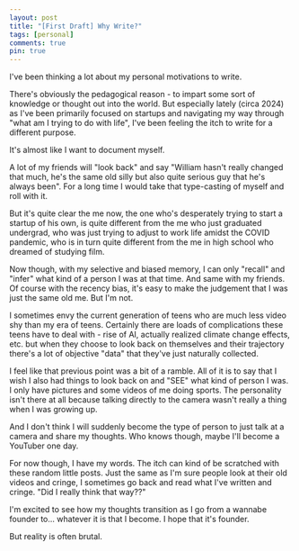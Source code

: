 ```yaml
---
layout: post
title: "[First Draft] Why Write?"
tags: [personal]
comments: true
pin: true
---
```


I've been thinking a lot about my personal motivations to write.

There's obviously the pedagogical reason - to impart some sort of knowledge or thought out into the world.
But especially lately (circa 2024) as I've been primarily focused on startups and navigating my way through
"what am I trying to do with life", I've been feeling the itch to write for a different purpose.

It's almost like I want to document myself.

A lot of my friends will "look back" and say "William hasn't really changed that much, he's the same old silly but also
quite serious guy that he's always been". For a long time I would take that type-casting of myself and roll with it.

But it's quite clear the me now, the one who's desperately trying to start a startup of his own, is quite different
from the me who just graduated undergrad, who was just trying to adjust to work life amidst the COVID pandemic, who is
in turn quite different from the me in high school who dreamed of studying film.

Now though, with my selective and biased memory, I can only "recall" and "infer" what kind of a person I was at that time.
And same with my friends. Of course with the recency bias, it's easy to make the judgement that I was just the same old
me. But I'm not.

I sometimes envy the current generation of teens who are much less video shy than my era of teens. Certainly there are
loads of complications these teens have to deal with - rise of AI, actually realized climate change effects, etc. but
when they choose to look back on themselves and their trajectory there's a lot of objective "data" that they've just
naturally collected.

I feel like that previous point was a bit of a ramble. All of it is to say that I wish I also had things to look back
on and "SEE" what kind of person I was. I only have pictures and some videos of me doing sports. The personality isn't
there at all because talking directly to the camera wasn't really a thing when I was growing up.

And I don't think I will suddenly become the type of person to just talk at a camera and share my thoughts. Who knows though,
maybe I'll become a YouTuber one day.

For now though, I have my words. The itch can kind of be scratched with these random little posts. Just the same as I'm
sure people look at their old videos and cringe, I sometimes go back and read what I've written and cringe. "Did I really
think that way??"

I'm excited to see how my thoughts transition as I go from a wannabe founder to... whatever it is that I become. I hope
that it's founder.

But reality is often brutal.
